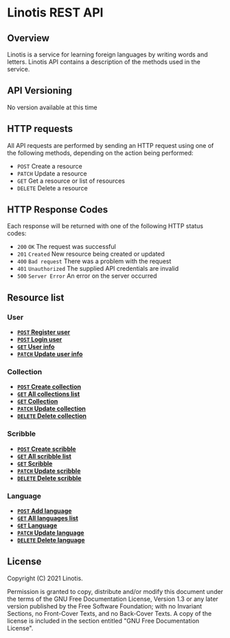 # Linotis REST API
## Overview
Linotis is a service for learning foreign languages by writing words and letters. Linotis API contains a description of the methods used in the service.
## API Versioning
No version available at this time
## HTTP requests
All API requests are performed by sending an HTTP request using one of the following methods, depending on the action being performed:
- `POST` Create a resource
- `PATCH` Update a resource
- `GET` Get a resource or list of resources
- `DELETE` Delete a resource
## HTTP Response Codes
Each response will be returned with one of the following HTTP status codes:
- `200` `OK` The request was successful
- `201` `Created` New resource being created or updated
- `400` `Bad request` There was a problem with the request
- `401` `Unauthorized` The supplied API credentials are invalid
- `500` `Server Error` An error on the server occurred
## Resource list
### User
- [**`POST` Register user**](https://github.com/Linotis/linotis-rest-api-docs/blob/main/user/POST_register.md)
- [**`POST` Login user**](https://github.com/Linotis/linotis-rest-api-docs/blob/main/user/POST_login.md)
- [**`GET` User info**](https://github.com/Linotis/linotis-rest-api-docs/blob/main/user/GET_info.md)
- [**`PATCH` Update user info**](https://github.com/Linotis/linotis-rest-api-docs/blob/main/user/PATCH_info.md)
### Collection
- [**`POST` Create collection**](https://github.com/Linotis/linotis-rest-api-docs/blob/main/collection/POST_collection.md)
- [**`GET` All collections list**](https://github.com/Linotis/linotis-rest-api-docs/blob/main/collection/GET_all.md)
- [**`GET` Collection**](https://github.com/Linotis/linotis-rest-api-docs/blob/main/collection/GET_collection.md)
- [**`PATCH` Update collection**](https://github.com/Linotis/linotis-rest-api-docs/blob/main/collection/PATCH_collection.md)
- [**`DELETE` Delete collection**](https://github.com/Linotis/linotis-rest-api-docs/blob/main/collection/DELETE_collection.md)

### Scribble
- [**`POST` Create scribble**](https://github.com/Linotis/linotis-rest-api-docs/blob/main/collection/POST_collection.md)
- [**`GET` All scribble list**](https://github.com/Linotis/linotis-rest-api-docs/blob/main/collection/GET_all.md)
- [**`GET` Scribble**](https://github.com/Linotis/linotis-rest-api-docs/blob/main/collection/GET_collection.md)
- [**`PATCH` Update scribble**](https://github.com/Linotis/linotis-rest-api-docs/blob/main/collection/PATCH_collection.md)
- [**`DELETE` Delete scribble**](https://github.com/Linotis/linotis-rest-api-docs/blob/main/collection/DELETE_collection.md)
### Language
- [**`POST` Add language**](https://github.com/Linotis/linotis-rest-api-docs/blob/main/collection/POST_collection.md)
- [**`GET` All languages list**](https://github.com/Linotis/linotis-rest-api-docs/blob/main/collection/GET_all.md)
- [**`GET` Language**](https://github.com/Linotis/linotis-rest-api-docs/blob/main/collection/GET_collection.md)
- [**`PATCH` Update language**](https://github.com/Linotis/linotis-rest-api-docs/blob/main/collection/PATCH_collection.md)
- [**`DELETE` Delete language**](https://github.com/Linotis/linotis-rest-api-docs/blob/main/collection/DELETE_collection.md)

## License
Copyright (C)  2021  Linotis.

Permission is granted to copy, distribute and/or modify this document
under the terms of the GNU Free Documentation License, Version 1.3
or any later version published by the Free Software Foundation;
with no Invariant Sections, no Front-Cover Texts, and no Back-Cover Texts.
A copy of the license is included in the section entitled "GNU
Free Documentation License".
